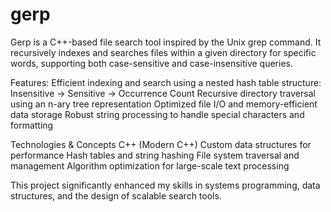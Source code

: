 # gerp
Gerp is a C++-based file search tool inspired by the Unix grep command. It recursively indexes and searches files within a given directory for specific words, supporting both case-sensitive and case-insensitive queries.

Features: 
  Efficient indexing and search using a nested hash table structure:
  Insensitive → Sensitive → Occurrence Count
  Recursive directory traversal using an n-ary tree representation
  Optimized file I/O and memory-efficient data storage
  Robust string processing to handle special characters and formatting
  
Technologies & Concepts
  C++ (Modern C++)
  Custom data structures for performance
  Hash tables and string hashing
  File system traversal and management
  Algorithm optimization for large-scale text processing
  
This project significantly enhanced my skills in systems programming, data structures, and the design of scalable search tools.
